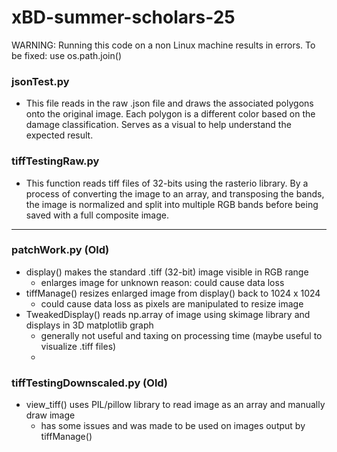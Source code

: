 # xBD-summer-scholars-25

WARNING: Running this code on a non Linux machine results in errors. To be fixed: use os.path.join()

### jsonTest.py
- This file reads in the raw .json file and draws the associated polygons onto the original image. Each polygon is a different color based on the damage classification. Serves as a visual to help understand the expected result.

### tiffTestingRaw.py 
- This function reads tiff files of 32-bits using the rasterio library. By a process of converting the image to an array, and transposing the bands, the image is normalized and split into multiple RGB bands before being saved with a full composite image. 
________________________________
### patchWork.py (Old)
- display() makes the standard .tiff (32-bit) image visible in RGB range
    - enlarges image for unknown reason: could cause data loss
- tiffManage() resizes enlarged image from display() back to 1024 x 1024
    - could cause data loss as pixels are manipulated to resize image
- TweakedDisplay() reads np.array of image using skimage library and displays in 3D matplotlib graph
    - generally not useful and taxing on processing time (maybe useful to visualize .tiff files)
    - 
### tiffTestingDownscaled.py (Old)
- view_tiff() uses PIL/pillow library to read image as an array and manually draw image
    - has some issues and was made to be used on images output by tiffManage()

